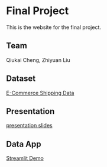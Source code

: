# Final Project
This is the website for the final project.

## Team

Qiukai Cheng, Zhiyuan Liu

## Dataset

[E-Commerce Shipping Data](https://www.kaggle.com/datasets/prachi13/customer-analytics)

## Presentation

[presentation slides](https://github.com/ChengQiukai/Team4_final_project/blob/main/team-4.pptx)

## Data App

[Streamlit Demo](https://chengqiukai-team4-final-project-team4-final-project-u53yc8.streamlitapp.com/)